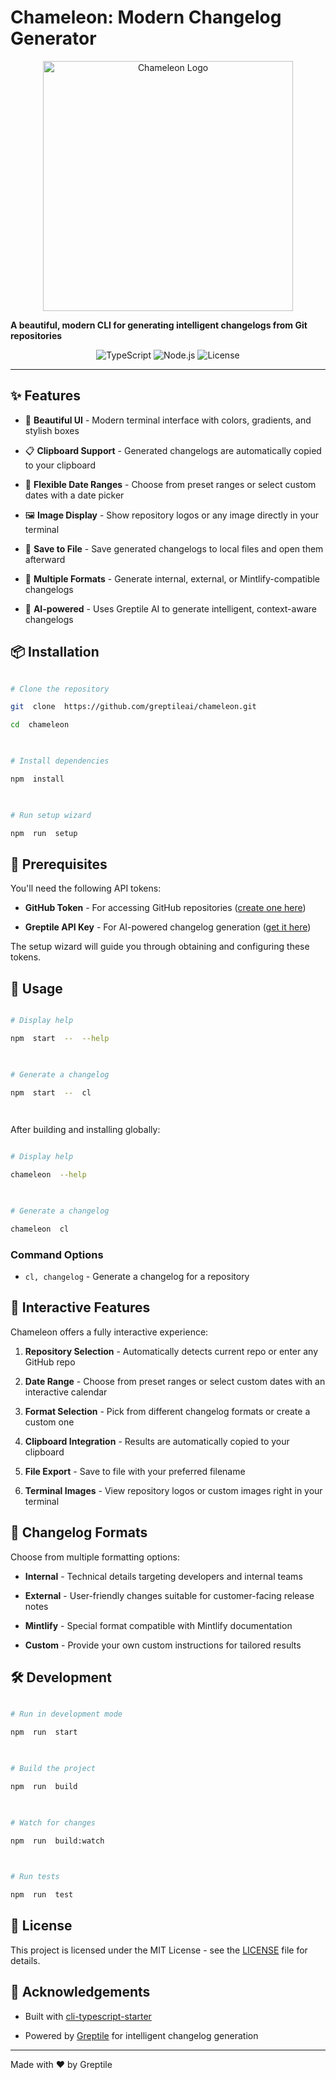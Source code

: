 
# Chameleon: Modern Changelog Generator

  

<p  align="center">

<div align="center">
<img  src="https://image.pitchbook.com/r7i4Be6aH3XjC3Mg9RsbvFE0a7r1717776760562_200x200"  alt="Chameleon Logo"  width="400"/>
</div>

</p>

  

<p  align="center">

<b>A beautiful, modern CLI for generating intelligent changelogs from Git repositories</b>

</p>

  

<p  align="center">

<img  src="https://img.shields.io/badge/TypeScript-5.x-blue"  alt="TypeScript">

<img  src="https://img.shields.io/badge/Node.js-18.x%2B-green"  alt="Node.js">

<img  src="https://img.shields.io/badge/License-MIT-yellow"  alt="License">

</p>

  

---

  

## ✨ Features

  

- 🎨 **Beautiful UI** - Modern terminal interface with colors, gradients, and stylish boxes

- 📋 **Clipboard Support** - Generated changelogs are automatically copied to your clipboard

- 📅 **Flexible Date Ranges** - Choose from preset ranges or select custom dates with a date picker

- 🖼️ **Image Display** - Show repository logos or any image directly in your terminal

- 💾 **Save to File** - Save generated changelogs to local files and open them afterward

- 🔄 **Multiple Formats** - Generate internal, external, or Mintlify-compatible changelogs

- 🤖 **AI-powered** - Uses Greptile AI to generate intelligent, context-aware changelogs

  

## 📦 Installation

  

```bash

# Clone the repository

git  clone  https://github.com/greptileai/chameleon.git

cd  chameleon

  

# Install dependencies

npm  install

  

# Run setup wizard

npm  run  setup

```

  

## 🔑 Prerequisites

  

You'll need the following API tokens:

  

-  **GitHub Token** - For accessing GitHub repositories ([create one here](https://github.com/settings/tokens))

-  **Greptile API Key** - For AI-powered changelog generation ([get it here](https://app.greptile.com/settings/api))

  

The setup wizard will guide you through obtaining and configuring these tokens.

  

## 🚀 Usage

  

```bash

# Display help

npm  start  --  --help

  

# Generate a changelog

npm  start  --  cl

  

```

  

After building and installing globally:

  

```bash

# Display help

chameleon  --help

  

# Generate a changelog

chameleon  cl

```

  

### Command Options

  

-  `cl, changelog` - Generate a changelog for a repository
  

## 🌟 Interactive Features

  

Chameleon offers a fully interactive experience:

  

1.  **Repository Selection** - Automatically detects current repo or enter any GitHub repo

2.  **Date Range** - Choose from preset ranges or select custom dates with an interactive calendar

3.  **Format Selection** - Pick from different changelog formats or create a custom one

4.  **Clipboard Integration** - Results are automatically copied to your clipboard

5.  **File Export** - Save to file with your preferred filename

6.  **Terminal Images** - View repository logos or custom images right in your terminal

  

## 🧩 Changelog Formats

  

Choose from multiple formatting options:

  

-  **Internal** - Technical details targeting developers and internal teams

-  **External** - User-friendly changes suitable for customer-facing release notes

-  **Mintlify** - Special format compatible with Mintlify documentation

-  **Custom** - Provide your own custom instructions for tailored results

  

## 🛠️ Development

  

```bash

# Run in development mode

npm  run  start

  

# Build the project

npm  run  build

  

# Watch for changes

npm  run  build:watch

  

# Run tests

npm  run  test

```

  

## 📄 License

  

This project is licensed under the MIT License - see the [LICENSE](LICENSE) file for details.

  

## 🙏 Acknowledgements

  

- Built with [cli-typescript-starter](https://github.com/kucherenko/cli-typescript-starter)

- Powered by [Greptile](https://greptile.com) for intelligent changelog generation

  

---

  

<p  align="center">

Made with ❤️ by Greptile

</p>